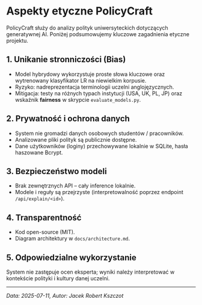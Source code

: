 # Aspekty etyczne PolicyCraft

PolicyCraft służy do analizy polityk uniwersyteckich dotyczących generatywnej AI. Poniżej podsumowujemy kluczowe zagadnienia etyczne projektu.

## 1. Unikanie stronniczości (Bias)
* Model hybrydowy wykorzystuje proste słowa kluczowe oraz wytrenowany klasyfikator LR na niewielkim korpusie.
* Ryzyko: nadreprezentacja terminologii uczelni anglojęzycznych.
* Mitigacja: testy na różnych typach instytucji (USA, UK, PL, JP) oraz wskaźnik **fairness** w skrypcie `evaluate_models.py`.

## 2. Prywatność i ochrona danych
* System nie gromadzi danych osobowych studentów / pracowników.
* Analizowane pliki polityk są publicznie dostępne.
* Dane użytkowników (loginy) przechowywane lokalnie w SQLite, hasła haszowane Bcrypt.

## 3. Bezpieczeństwo modeli
* Brak zewnętrznych API – cały inference lokalnie.
* Modele i reguły są przejrzyste (interpretowalność poprzez endpoint `/api/explain/<id>`).

## 4. Transparentność
* Kod open-source (MIT).  
* Diagram architektury w `docs/architecture.md`.

## 5. Odpowiedzialne wykorzystanie
System nie zastępuje ocen eksperta; wyniki należy interpretować w kontekście polityki i kultury danej uczelni.

---
_Data: 2025-07-11, Autor: Jacek Robert Kszczot_
